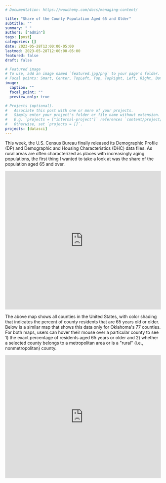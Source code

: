 ```yaml
---
# Documentation: https://wowchemy.com/docs/managing-content/

title: "Share of the County Population Aged 65 and Older"
subtitle: ""
summary: " "
authors: ["admin"]
tags: [post]
categories: []
date: 2023-05-28T12:00:00-05:00
lastmod: 2023-05-28T12:00:00-05:00
featured: false
draft: false

# Featured image
# To use, add an image named `featured.jpg/png` to your page's folder.
# Focal points: Smart, Center, TopLeft, Top, TopRight, Left, Right, BottomLeft, Bottom, BottomRight.
image:
  caption: ""
  focal_point: ""
  preview_only: true

# Projects (optional).
#   Associate this post with one or more of your projects.
#   Simply enter your project's folder or file name without extension.
#   E.g. `projects = ["internal-project"]` references `content/project/deep-learning/index.md`.
#   Otherwise, set `projects = []`.
projects: [datasci]
---
```

This week, the U.S. Census Bureau finally released its Demographic Profile (DP) and Demographic and Housing Characteristics (DHC) data files. As rural areas are often characterized as places with increasingly aging populations, the first thing I wanted to take a look at was the share of the population aged 65 and over.

<iframe title="Share of 2020 Population over Age 65" aria-label="Map" id="datawrapper-chart-6x7cw" src="https://datawrapper.dwcdn.net/6x7cw/1/" scrolling="no" frameborder="0" style="width: 0; min-width: 100% !important; border: none;" height="447" data-external="1"></iframe><script type="text/javascript">!function(){"use strict";window.addEventListener("message",(function(a){if(void 0!==a.data["datawrapper-height"]){var e=document.querySelectorAll("iframe");for(var t in a.data["datawrapper-height"])for(var r=0;r<e.length;r++)if(e[r].contentWindow===a.source){var i=a.data["datawrapper-height"][t]+"px";e[r].style.height=i}}}))}();
</script>

The above map shows all counties in the United States, with color shading that indicates the percent of county residents that are 65 years old or older. Below is a similar map that shows this data only for Oklahoma's 77 counties. For both maps, users can hover their mouse over a particular county to see 1) the exact percentage of residents aged 65 years or older and 2) whether a selected county belongs to a metropolitan area or is a "rural" (i.e., nonmetropolitan) county.

<iframe title="Share of 2020 Population over Age 65" aria-label="Map" id="datawrapper-chart-8Akh3" src="https://datawrapper.dwcdn.net/8Akh3/1/" scrolling="no" frameborder="0" style="width: 0; min-width: 100% !important; border: none;" height="397" data-external="1"></iframe><script type="text/javascript">!function(){"use strict";window.addEventListener("message",(function(a){if(void 0!==a.data["datawrapper-height"]){var e=document.querySelectorAll("iframe");for(var t in a.data["datawrapper-height"])for(var r=0;r<e.length;r++)if(e[r].contentWindow===a.source){var i=a.data["datawrapper-height"][t]+"px";e[r].style.height=i}}}))}();
</script>
